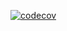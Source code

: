[![codecov](https://codecov.io/gh/KarelDolansky/Weather_App/graph/badge.svg?token=ROSHV91MU2)](https://codecov.io/gh/KarelDolansky/Weather_App)
